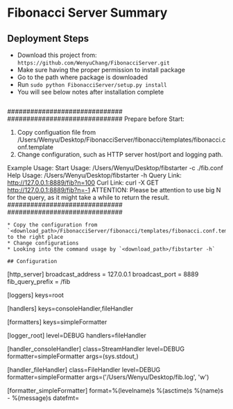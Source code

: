 # Fibonacci Server Summary

## Deployment Steps
* Download this project from: `https://github.com/WenyuChang/FibonacciServer.git`
* Make sure having the proper permission to install package
* Go to the path where package is downloaded
* Run `sudo python FibonacciServer/setup.py install`
* You will see below notes after installation complete
   ```
##############################
##############################
Prepare before Start:
1. Copy configuation file from /Users/Wenyu/Desktop/FibonacciServer/fibonacci/templates/fibonacci.conf.template
2. Change configuration, such as HTTP server host/port and logging path.

Example Usage:
Start Usage: /Users/Wenyu/Desktop/fibstarter -c ./fib.conf
Help Usage: /Users/Wenyu/Desktop/fibstarter -h
Query Link: http://127.0.0.1:8889/fib?n=100
Curl Link: curl -X GET http://127.0.0.1:8889/fib?n=-1
ATTENTION: Please be attention to use big N for the query, as it might take a while to return the result.
##############################
##############################
   ```
* Copy the configuration from `<download_path>/FibonacciServer/fibonacci/templates/fibonacci.conf.template` to the right place
* Change configurations
* Looking into the command usage by `<download_path>/fibstarter -h`

## Configuration
```
[http_server]
broadcast_address = 127.0.0.1
broadcast_port = 8889
fib_query_prefix = /fib

[loggers]
keys=root

[handlers]
keys=consoleHandler,fileHandler

[formatters]
keys=simpleFormatter

[logger_root]
level=DEBUG
handlers=fileHandler

[handler_consoleHandler]
class=StreamHandler
level=DEBUG
formatter=simpleFormatter
args=(sys.stdout,)

[handler_fileHandler]
class=FileHandler
level=DEBUG
formatter=simpleFormatter
args=('/Users/Wenyu/Desktop/fib.log', 'w')

[formatter_simpleFormatter]
format=%(levelname)s %(asctime)s   %(name)s - %(message)s
datefmt=
```
